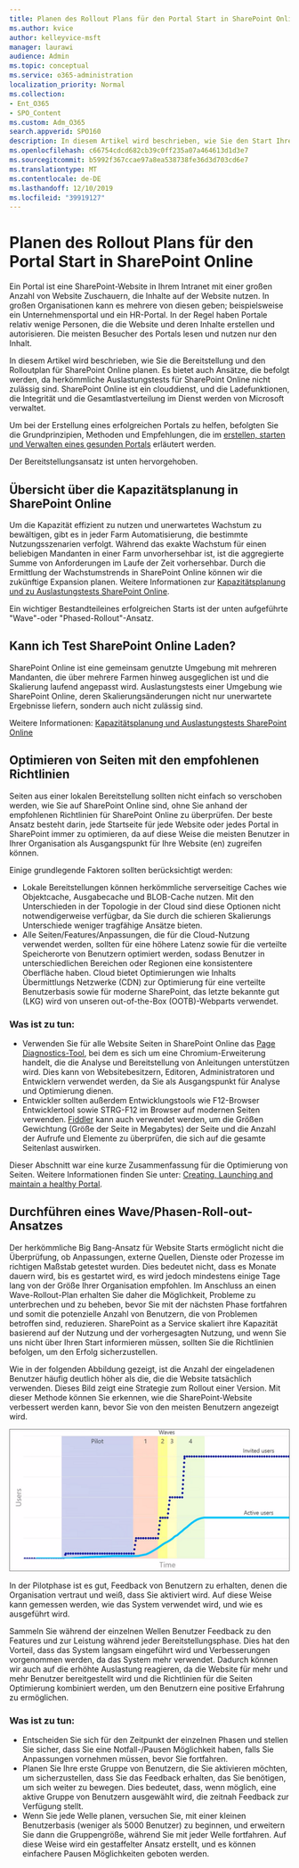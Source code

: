```yaml
---
title: Planen des Rollout Plans für den Portal Start in SharePoint Online
ms.author: kvice
author: kelleyvice-msft
manager: laurawi
audience: Admin
ms.topic: conceptual
ms.service: o365-administration
localization_priority: Normal
ms.collection:
- Ent_O365
- SPO_Content
ms.custom: Adm_O365
search.appverid: SPO160
description: In diesem Artikel wird beschrieben, wie Sie den Start Ihres Portals in SharePoint Online planen und welche Schritte Sie für einen erfolgreichen Start ausführen können.
ms.openlocfilehash: c66754cdcd682cb39c0ff235a07a464613d1d3e7
ms.sourcegitcommit: b5992f367ccae97a8ea538738fe36d3d703cd6e7
ms.translationtype: MT
ms.contentlocale: de-DE
ms.lasthandoff: 12/10/2019
ms.locfileid: "39919127"
---
```

# <a name="planning-your-portal-launch-roll-out-plan-in-sharepoint-online"></a>Planen des Rollout Plans für den Portal Start in SharePoint Online
Ein Portal ist eine SharePoint-Website in Ihrem Intranet mit einer großen Anzahl von Website Zuschauern, die Inhalte auf der Website nutzen. In großen Organisationen kann es mehrere von diesen geben; beispielsweise ein Unternehmensportal und ein HR-Portal. In der Regel haben Portale relativ wenige Personen, die die Website und deren Inhalte erstellen und autorisieren. Die meisten Besucher des Portals lesen und nutzen nur den Inhalt.

In diesem Artikel wird beschrieben, wie Sie die Bereitstellung und den Rolloutplan für SharePoint Online planen. Es bietet auch Ansätze, die befolgt werden, da herkömmliche Auslastungstests für SharePoint Online nicht zulässig sind. SharePoint Online ist ein clouddienst, und die Ladefunktionen, die Integrität und die Gesamtlastverteilung im Dienst werden von Microsoft verwaltet.

Um bei der Erstellung eines erfolgreichen Portals zu helfen, befolgten Sie die Grundprinzipien, Methoden und Empfehlungen, die im [erstellen, starten und Verwalten eines gesunden Portals](https://go.microsoft.com/fwlink/?linkid=2105838) erläutert werden. 

Der Bereitstellungsansatz ist unten hervorgehoben.

## <a name="overview-of-capacity-planning-in-sharepoint-online"></a>Übersicht über die Kapazitätsplanung in SharePoint Online
Um die Kapazität effizient zu nutzen und unerwartetes Wachstum zu bewältigen, gibt es in jeder Farm Automatisierung, die bestimmte Nutzungsszenarien verfolgt. Während das exakte Wachstum für einen beliebigen Mandanten in einer Farm unvorhersehbar ist, ist die aggregierte Summe von Anforderungen im Laufe der Zeit vorhersehbar. Durch die Ermittlung der Wachstumstrends in SharePoint Online können wir die zukünftige Expansion planen. Weitere Informationen zur [Kapazitätsplanung und zu Auslastungstests SharePoint Online](https://docs.microsoft.com/office365/enterprise/capacity-planning-and-load-testing-sharepoint-online).

Ein wichtiger Bestandteileines erfolgreichen Starts ist der unten aufgeführte "Wave"-oder "Phased-Rollout"-Ansatz. 

## <a name="can-i-load-test-sharepoint-online"></a>Kann ich Test SharePoint Online Laden?
SharePoint Online ist eine gemeinsam genutzte Umgebung mit mehreren Mandanten, die über mehrere Farmen hinweg ausgeglichen ist und die Skalierung laufend angepasst wird. Auslastungstests einer Umgebung wie SharePoint Online, deren Skalierungsänderungen nicht nur unerwartete Ergebnisse liefern, sondern auch nicht zulässig sind. 

Weitere Informationen: [Kapazitätsplanung und Auslastungstests SharePoint Online](https://docs.microsoft.com/office365/enterprise/capacity-planning-and-load-testing-sharepoint-online)

## <a name="optimize-pages-by-following-recommended-guidelines"></a>Optimieren von Seiten mit den empfohlenen Richtlinien
Seiten aus einer lokalen Bereitstellung sollten nicht einfach so verschoben werden, wie Sie auf SharePoint Online sind, ohne Sie anhand der empfohlenen Richtlinien für SharePoint Online zu überprüfen. Der beste Ansatz besteht darin, jede Startseite für jede Website oder jedes Portal in SharePoint immer zu optimieren, da auf diese Weise die meisten Benutzer in Ihrer Organisation als Ausgangspunkt für Ihre Website (en) zugreifen können.

Einige grundlegende Faktoren sollten berücksichtigt werden:
- Lokale Bereitstellungen können herkömmliche serverseitige Caches wie Objektcache, Ausgabecache und BLOB-Cache nutzen. Mit den Unterschieden in der Topologie in der Cloud sind diese Optionen nicht notwendigerweise verfügbar, da Sie durch die schieren Skalierungs Unterschiede weniger tragfähige Ansätze bieten.
- Alle Seiten/Features/Anpassungen, die für die Cloud-Nutzung verwendet werden, sollten für eine höhere Latenz sowie für die verteilte Speicherorte von Benutzern optimiert werden, sodass Benutzer in unterschiedlichen Bereichen oder Regionen eine konsistentere Oberfläche haben. Cloud bietet Optimierungen wie Inhalts Übermittlungs Netzwerke (CDN) zur Optimierung für eine verteilte Benutzerbasis sowie für moderne SharePoint, das letzte bekannte gut (LKG) wird von unseren out-of-the-Box (OOTB)-Webparts verwendet.

### <a name="what-to-do"></a>Was ist zu tun:
 - Verwenden Sie für alle Website Seiten in SharePoint Online das [Page Diagnostics-Tool](https://aka.ms/perftool), bei dem es sich um eine Chromium-Erweiterung handelt, die die Analyse und Bereitstellung von Anleitungen unterstützen wird. Dies kann von Websitebesitzern, Editoren, Administratoren und Entwicklern verwendet werden, da Sie als Ausgangspunkt für Analyse und Optimierung dienen.
 - Entwickler sollten außerdem Entwicklungstools wie F12-Browser Entwicklertool sowie STRG-F12 im Browser auf modernen Seiten verwenden. [Fiddler](https://www.telerik.com/download/fiddler) kann auch verwendet werden, um die Größen Gewichtung (Größe der Seite in Megabytes) der Seite und die Anzahl der Aufrufe und Elemente zu überprüfen, die sich auf die gesamte Seitenlast auswirken. 

Dieser Abschnitt war eine kurze Zusammenfassung für die Optimierung von Seiten.  Weitere Informationen finden Sie unter: [Creating, Launching and maintain a healthy Portal](https://go.microsoft.com/fwlink/?linkid=2105838).

## <a name="follow-a-wave--phased-roll-out-approach"></a>Durchführen eines Wave/Phasen-Roll-out-Ansatzes
Der herkömmliche Big Bang-Ansatz für Website Starts ermöglicht nicht die Überprüfung, ob Anpassungen, externe Quellen, Dienste oder Prozesse im richtigen Maßstab getestet wurden. Dies bedeutet nicht, dass es Monate dauern wird, bis es gestartet wird, es wird jedoch mindestens einige Tage lang von der Größe Ihrer Organisation empfohlen. Im Anschluss an einen Wave-Rollout-Plan erhalten Sie daher die Möglichkeit, Probleme zu unterbrechen und zu beheben, bevor Sie mit der nächsten Phase fortfahren und somit die potenzielle Anzahl von Benutzern, die von Problemen betroffen sind, reduzieren. SharePoint as a Service skaliert ihre Kapazität basierend auf der Nutzung und der vorhergesagten Nutzung, und wenn Sie uns nicht über Ihren Start informieren müssen, sollten Sie die Richtlinien befolgen, um den Erfolg sicherzustellen.
  
Wie in der folgenden Abbildung gezeigt, ist die Anzahl der eingeladenen Benutzer häufig deutlich höher als die, die die Website tatsächlich verwenden. Dieses Bild zeigt eine Strategie zum Rollout einer Version. Mit dieser Methode können Sie erkennen, wie die SharePoint-Website verbessert werden kann, bevor Sie von den meisten Benutzern angezeigt wird.
  
![Diagramm mit eingeladenen und aktiven Benutzern](media/0bc14a20-9420-4986-b9b9-fbcd2c6e0fb9.png)
  
In der Pilotphase ist es gut, Feedback von Benutzern zu erhalten, denen die Organisation vertraut und weiß, dass Sie aktiviert wird. Auf diese Weise kann gemessen werden, wie das System verwendet wird, und wie es ausgeführt wird.
  
Sammeln Sie während der einzelnen Wellen Benutzer Feedback zu den Features und zur Leistung während jeder Bereitstellungsphase. Dies hat den Vorteil, dass das System langsam eingeführt wird und Verbesserungen vorgenommen werden, da das System mehr verwendet. Dadurch können wir auch auf die erhöhte Auslastung reagieren, da die Website für mehr und mehr Benutzer bereitgestellt wird und die Richtlinien für die Seiten Optimierung kombiniert werden, um den Benutzern eine positive Erfahrung zu ermöglichen.

### <a name="what-to-do"></a>Was ist zu tun:
- Entscheiden Sie sich für den Zeitpunkt der einzelnen Phasen und stellen Sie sicher, dass Sie eine Notfall-/Pausen Möglichkeit haben, falls Sie Anpassungen vornehmen müssen, bevor Sie fortfahren.
- Planen Sie Ihre erste Gruppe von Benutzern, die Sie aktivieren möchten, um sicherzustellen, dass Sie das Feedback erhalten, das Sie benötigen, um sich weiter zu bewegen. Dies bedeutet, dass, wenn möglich, eine aktive Gruppe von Benutzern ausgewählt wird, die zeitnah Feedback zur Verfügung stellt.
- Wenn Sie jede Welle planen, versuchen Sie, mit einer kleinen Benutzerbasis (weniger als 5000 Benutzer) zu beginnen, und erweitern Sie dann die Gruppengröße, während Sie mit jeder Welle fortfahren. Auf diese Weise wird ein gestaffelter Ansatz erstellt, und es können einfachere Pausen Möglichkeiten geboten werden.
